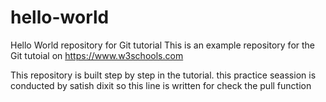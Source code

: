 # hello-world
Hello World repository for Git tutorial
This is an example repository for the Git tutoial on https://www.w3schools.com

This repository is built step by step in the tutorial.
this practice seassion is conducted by satish dixit
so this line is written for check the pull function
